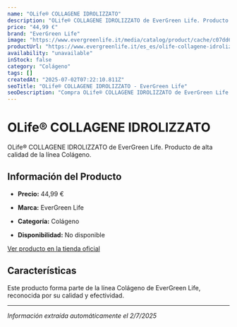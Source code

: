 ```yaml
---
name: "OLife® COLLAGENE IDROLIZZATO"
description: "OLife® COLLAGENE IDROLIZZATO de EverGreen Life. Producto de alta calidad."
price: "44,99 €"
brand: "EverGreen Life"
image: "https://www.evergreenlife.it/media/catalog/product/cache/c07dd61d864357977e19899508bed4cf/o/l/olife__collagene_idrolizzato.png"
productUrl: "https://www.evergreenlife.it/es_es/olife-collagene-idrolizzato.html"
availability: "unavailable"
inStock: false
category: "Colágeno"
tags: []
createdAt: "2025-07-02T07:22:10.811Z"
seoTitle: "OLife® COLLAGENE IDROLIZZATO - EverGreen Life"
seoDescription: "Compra OLife® COLLAGENE IDROLIZZATO de EverGreen Life."
---
```


# OLife® COLLAGENE IDROLIZZATO

OLife® COLLAGENE IDROLIZZATO de EverGreen Life. Producto de alta calidad de la línea Colágeno.

## Información del Producto

- **Precio:** 44,99 €
- **Marca:** EverGreen Life

- **Categoría:** Colágeno
- **Disponibilidad:** No disponible

[Ver producto en la tienda oficial](https://www.evergreenlife.it/es_es/olife-collagene-idrolizzato.html)

## Características

Este producto forma parte de la línea Colágeno de EverGreen Life, reconocida por su calidad y efectividad.

---

*Información extraída automáticamente el 2/7/2025*
